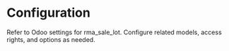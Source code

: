 # Configuration

Refer to Odoo settings for rma_sale_lot. Configure related models, access rights, and options as needed.
